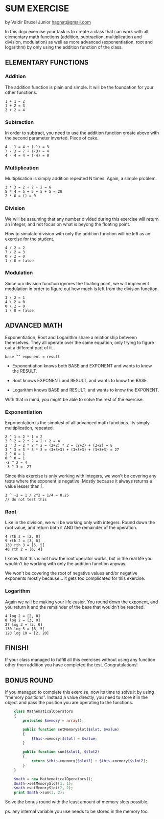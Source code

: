 # SUM EXERCISE
by Valdir Bruxel Junior <hagnat@gmail.com>

In this dojo exercise your task is to create a class that can 
work with all elementary math functions (addition, subtraction, 
multiplication and division, modulation) as well as more advanced
(exponentiation, root and logarithm) by only using the addition
function of the class.


## ELEMENTARY FUNCTIONS

### Addition

The addition function is plain and simple. It will be the foundation
for your other functions.

    1 + 1 = 2
    1 + 2 = 3
    2 + 2 = 4

### Subtraction

In order to subtract, you need to use the addition function create
above with the second parameter inverted. Piece of cake.

    4 - 1 = 4 + (-1) = 3
    7 - 3 = 7 + (-3) = 4
    4 - 4 = 4 + (-4) = 0

### Multiplication

Multiplication is simply addition repeated N times. Again, a simple
problem.

    2 * 3 = 2 + 2 + 2 = 6
    5 * 4 = 5 + 5 + 5 + 5 = 20
    2 * 0 = () = 0

### Division

We will be assuming that any number divided during this exercise will
return an integer, and not focus on what is beyong the floating point.

How to simulate division with only the addition function will be left
as an exercise for the student.

    4 / 2 = 2
    7 / 2 = 3
    0 / 2 = 0
    1 / 0 = false

### Modulation

Since our division function ignores the floating point, we will
implement modulation in order to figure out how much is left from
the division function.

    3 \ 2 = 1
    4 \ 2 = 0
    0 \ 2 = 0
    1 \ 0 = false

## ADVANCED MATH

Exponentiation, Root and Logarithm share a relationship between
themselves. They all operate over the same equation, only trying
to figure out a different part of it.

    base ^^ exponent = result

* Exponentiation knows both BASE and EXPONENT and wants to know 
the RESULT.

* Root knows EXPONENT and RESULT, and wants to know the BASE.

* Logarithm knows BASE and RESULT, and wants to know the EXPONENT.

With that in mind, you might be able to solve the rest of the
exercise.

### Exponentiation

Exponentation is the simplest of all advanced math functions.
Its simply multiplication, repeated.

    2 ^ 1 = 2 * 1 = 2
    2 ^ 2 = 2 * 2 = 2 + 2 = 4
    2 ^ 3 = 2 * 2 * 2 = (2+2) * 2 = (2+2) + (2+2) = 8
    3 ^ 3 = 3 * 3 * 3 = (3+3+3) + (3+3+3) + (3+3+3) = 27
    2 ^ 0 = 1
    0 ^ 0 = 1
    -2 ^ 2 = 4
    -3 ^ 3 = -27
    
Since this exercise is only working with integers, we won't be
covering any tests where the exponent is negative. Mostly because
it always returns a value lesser than 1. 

    2 ^ -2 = 1 / 2^2 = 1/4 = 0.25
    // do not test this

### Root

Like in the division, we will be working only with integers.
Round down the root value, and return both it AND the remainder 
of the operation.

    4 rth 2 = [2, 0]
    9 rth 2 = [3, 0]
    130 rth 3 = [5, 5]
    40 rth 2 = [6, 4]

I know that this is not how the root operator works, but in
the real life you wouldn't be working with only the addition
function anyway.

We won't be covering the root of negative values and/or negative
exponents mostly because... it gets too complicated for this
exercise.

### Logarithm

Again we will be making your life easier. You round down the
exponent, and you return it and the remainder of the base that
wouldn't be reached.

    4 log 2 = [2, 0]
    8 log 2 = [3, 0]
    27 log 3 = [3, 0]
    130 log 5 = [3, 5]
    120 log 10 = [2, 20]

## FINISH!

If your class managed to fulfill all this exercises without
using any function other then addition you have completed the
test. Congratulations!


## BONUS ROUND

If you managed to complete this exercise, now its time to solve
it by using "memory positions". Instead a value directly, you need
to store it in the object and pass the position you are operating
to the functions.

```php
    class MathematicalOperators
    {
        protected $memory = array();

        public function setMemorySlot($slot, $value)
        {
            $this->memory[$slot] = $value;
        } 

        public function sum($slot1, $slot2)
        {
            return $this->memory[$slot1] + $this->memory[$slot2];
        }
    }

    $math = new MathematicalOperators();
    $math->setMemorySlot(1, 1);
    $math->setMemorySlot(2, 2);
    print $math->sum(1, 2); 
```

Solve the bonus round with the least amount of memory slots possible.

ps. any internal variable you use needs to be stored in the memory too.
